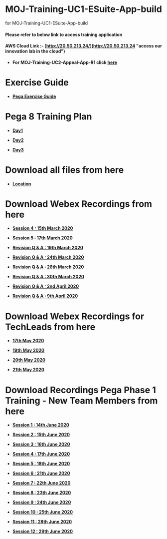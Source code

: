 # MOJ-Training-UC1-ESuite-App-build
for MOJ-Training-UC1-ESuite-App-build

#### Please refer to below link to access training application 

#### AWS Cloud Link :- [http://20.50.213.24/](http://20.50.213.24 "access our innovation lab in the cloud")

* **For MOJ-Training-UC2-Appeal-App-R1 click [here](https://github.com/eai-systems/MOJ-Training-UC2-Appeal-App-R1 "Click here to go")**

# Exercise Guide

* **[Pega Exercise Guide](https://1drv.ms/w/s!AltO6Pkun9hUp2Z268rgTKMQkflq?e=l1vi1W "Click here to view")**

# Pega 8 Training Plan
* **[Day1](https://1drv.ms/p/s!AltO6Pkun9hUp2fSOzo3vSbx0Z9x?e=tHZNL0 "Click here to view")**

* **[Day2](https://1drv.ms/p/s!AltO6Pkun9hUp2mFkpPQQyaPjQy8?e=LniJMj "Click here to view")**
 
* **[Day3](https://1drv.ms/p/s!AltO6Pkun9hUp2hhzf8nkiVzfwWM?e=QmhLQb "Click here to view")**

# Download all files from here
* **[Location](https://github.com/eai-systems/MOJ-Training-UC1-ESuite-App-build/tree/master/Files/trainingGuide "Click here to go")**

# Download Webex Recordings from here
* **[Session 4 : 15th March 2020](https://1drv.ms/u/s!AvVEPrDDwal9i-lJT3-w1CwDyZSc8Q?e=QvvVGC "Click here to go")**
   
* **[Session 5 : 17th March 2020](https://1drv.ms/u/s!AvVEPrDDwal9i-lK7lAB7j0pZ_8bYw?e=anRyQq "Click here to go")**
   
* **[Revision Q & A : 19th March 2020](https://1drv.ms/u/s!AvVEPrDDwal9i-lMs6ruAbDgCVAZdw?e=e3hhpv "Click here to go")**
   
* **[Revision Q & A : 24th March 2020](https://1drv.ms/u/s!AvVEPrDDwal9i-lNeiFs43m9jNxoWw?e=KY1Lei "Click here to go")**
   
* **[Revision Q & A : 26th March 2020](https://1drv.ms/u/s!AvVEPrDDwal9i-lOi3G2_XvUs6tARg?e=vfYZ1q "Click here to go")**
   
* **[Revision Q & A : 30th March 2020](https://1drv.ms/u/s!AvVEPrDDwal9i-lLnS9K_yanendc-A?e=iazXKp "Click here to go")**
   
* **[Revision Q & A : 2nd April 2020](https://1drv.ms/u/s!AvVEPrDDwal9i-tU3hSuAcrD5jR7Hg?e=8zR0Ov "Click here to go")**
   
* **[Revision Q & A : 9th April 2020](https://1drv.ms/u/s!AvVEPrDDwal9i-tV8chIPSuRgukedA?e=LVwXOP "Click here to go")**

# Download Webex Recordings for TechLeads from here

* **[17th May 2020](https://1drv.ms/v/s!AvVEPrDDwal9jIZZ_4dX7arUysePwA?e=izfslP "Click here to go")**

* **[19th May 2020](https://1drv.ms/v/s!AvVEPrDDwal9jIkbBXkLotEGl1vbgg?e=4rwZlA "Click here to go")**

* **[20th May 2020](https://1drv.ms/v/s!AvVEPrDDwal9jJIWCR-6yFM7u0-zrA?e=k3GIi0 "Click here to go")**

* **[21th May 2020](https://1drv.ms/v/s!AvVEPrDDwal9jJMWljIylcpFArUuzQ?e=IV6l5C "Click here to go")**

# Download Recordings Pega Phase 1 Training - New Team Members from here

* **[Session 1 : 14th June 2020](https://1drv.ms/v/s!AvVEPrDDwal9jJhxS5qB-B8xlILq1A?e=4J9yeb "Click here to go")**

* **[Session 2 : 15th June 2020](https://1drv.ms/v/s!AvVEPrDDwal9jJhymQBe5qwbkRogmQ?e=qJcGBN "Click here to go")**

* **[Session 3 : 16th June 2020](https://1drv.ms/v/s!AvVEPrDDwal9jJhzntTxI3_lBfkZhA?e=ZjJAMP "Click here to go")**

* **[Session 4 : 17th June 2020](https://1drv.ms/v/s!AvVEPrDDwal9jJh7H79wI6ZGwopaIg?e=iaTrYY "Click here to go")**

* **[Session 5 : 18th June 2020](https://1drv.ms/v/s!AvVEPrDDwal9jJh_FACVMmsdjAvfig?e=vIXe4a "Click here to go")**

* **[Session 6 : 21th June 2020](https://1drv.ms/v/s!AvVEPrDDwal9jJkdJqvDBjvs07hcFg?e=MuA1xg "Click here to go")**

* **[Session 7 : 22th June 2020](https://1drv.ms/v/s!AvVEPrDDwal9jJkgo_xXVROZirRVdw?e=HC8MuL "Click here to go")**

* **[Session 8 : 23th June 2020](https://1drv.ms/v/s!AvVEPrDDwal9jJkrOMo-8Q4qOBEsfw?e=NF71ho "Click here to go")**

* **[Session 9 : 24th June 2020](https://1drv.ms/v/s!AvVEPrDDwal9jJk76HJmaoHMmytKEg?e=7PgLUQ "Click here to go")**

* **[Session 10 : 25th June 2020](https://1drv.ms/v/s!AvVEPrDDwal9jJlHB2kHOZXxdtU6wQ?e=yx2A2w "Click here to go")**

* **[Session 11 : 28th June 2020](https://1drv.ms/v/s!AvVEPrDDwal9jJlRC1ewM1Bi3Roy9Q?e=W3Boe2 "Click here to go")**

* **[Session 12 : 29th June 2020](https://1drv.ms/v/s!AvVEPrDDwal9jJlSS4v-zJL5EqUYmA?e=UcmMdM "Click here to go")**